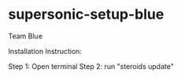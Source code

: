 # supersonic-setup-blue
Team Blue

Installation Instruction:

Step 1: Open terminal
Step 2: run "steroids update"
